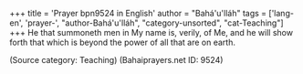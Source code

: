 +++
title = 'Prayer bpn9524 in English'
author = "Bahá'u'lláh"
tags = ['lang-en', 'prayer-', "author-Bahá'u'lláh", "category-unsorted", "cat-Teaching"]
+++
He that summoneth men in My name is, verily, of Me, and he will show forth that which is beyond the power of all that are on earth.

(Source category: Teaching)
(Bahaiprayers.net ID: 9524)
